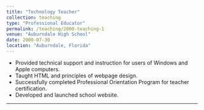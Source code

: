 ```yaml
---
title: "Technology Teacher"
collection: teaching
type: "Professional Educator"
permalink: /teaching/2000-teaching-1
venue: "Auburndale High School"
date: 2000-07-30
location: "Auburndale, Florida"
---
```


* Provided technical support and instruction for users of Windows and Apple computers.
* Taught HTML and principles of webpage design.
* Successfully completed Professional Orientation Program for teacher certification.
* Developed and launched school website.

---
